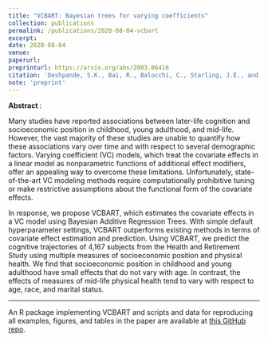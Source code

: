 ```yaml
---
title: "VCBART: Bayesian trees for varying coefficients"
collection: publications
permalink: /publications/2020-08-04-vcbart
excerpt: 
date: 2020-08-04
venue:
paperurl: 
preprinturl: https://arxiv.org/abs/2003.06416
citation: 'Deshpande, S.K., Bai, R., Balocchi, C., Starling, J.E., and J. Weiss (2020). &quot;VCBART: Bayesian trees for varying coefficients.&quot;'
note: 'preprint'
---
```


<b> Abstract </b>:

Many studies have reported associations between later-life cognition and socioeconomic position in childhood, young adulthood, and mid-life.
However, the vast majority of these studies are unable to quantify how these associations vary over time and with respect to several demographic factors.
Varying coefficient (VC) models, which treat the covariate effects in a linear model as nonparametric functions of additional effect modifiers, offer an appealing way to overcome these limitations. 
Unfortunately, state-of-the-art VC modeling methods require computationally prohibitive tuning or make restrictive assumptions about the functional form of the covariate effects.

In response, we propose VCBART, which estimates the covariate effects in a VC model using Bayesian Additive Regression Trees.
With simple default hyperparameter settings, VCBART outperforms existing methods in terms of covariate effect estimation and prediction. 
Using VCBART, we predict the cognitive trajectories of 4,167 subjects from the Health and Retirement Study using multiple measures of socioeconomic position and physical health. 
We find that socioeconomic position in childhood and young adulthood have small effects that do not vary with age.
In contrast, the effects of measures of mid-life physical health tend to vary with respect to age, race, and marital status.

---


An R package implementing VCBART and scripts and data for reproducing all examples, figures, and tables in the paper are available at [this GitHub repo](https://github.com/skdeshpande91/VCBART).
